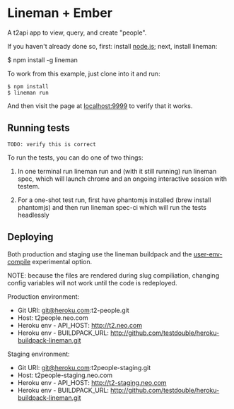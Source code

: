 # Lineman + Ember
A t2api app to view, query, and create "people".

If you haven't already done so, first: install [node.js](http://nodejs.org); next, install lineman:

$ npm install -g lineman

To work from this example, just clone into it and run:

```
$ npm install
$ lineman run
```

And then visit the page at [localhost:9999](http://localhost:9999) to verify that it works.

## Running tests
`TODO: verify this is correct`

To run the tests, you can do one of two things:

1. In one terminal run lineman run and (with it still running) run lineman spec, which will launch chrome and an ongoing interactive session with testem.

2. For a one-shot test run, first have phantomjs installed (brew install phantomjs) and then run lineman spec-ci which will run the tests headlessly

## Deploying

Both production and staging use the lineman buildpack and the
[user-env-compile](https://devcenter.heroku.com/articles/labs-user-env-compile) experimental option.

NOTE: because the files are rendered during slug compiliation, changing config variables will not work
until the code is redeployed.

Production environment:
* Git URI: git@heroku.com:t2-people.git
* Host: t2people.neo.com
* Heroku env - API_HOST: http://t2.neo.com
* Heroku env - BUILDPACK_URL: http://github.com/testdouble/heroku-buildpack-lineman.git

Staging environment:
* Git URI: git@heroku.com:t2people-staging.git
* Host: t2people-staging.neo.com
* Heroku env - API_HOST: http://t2-staging.neo.com
* Heroku env - BUILDPACK_URL: http://github.com/testdouble/heroku-buildpack-lineman.git

